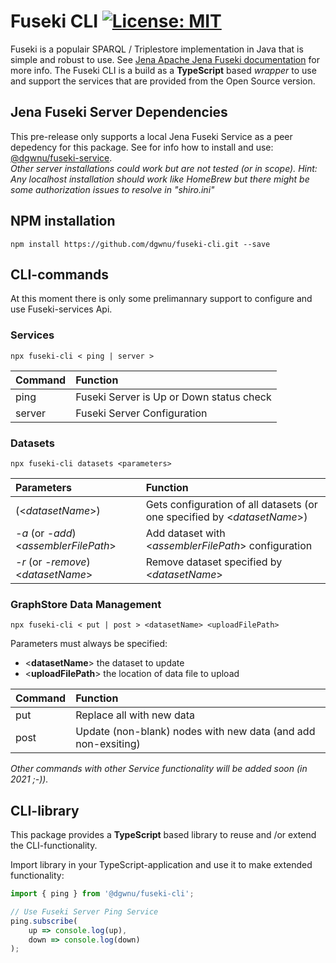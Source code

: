 # Fuseki CLI [![License: MIT](https://img.shields.io/badge/License-MIT-yellow.svg)](LICENSE)

Fuseki is a populair SPARQL / Triplestore implementation in Java that is simple and robust to use. See [Jena Apache Jena Fuseki documentation](https://jena.apache.org/documentation/fuseki2/index.html) for more info. The Fuseki CLI is a build as a __TypeScript__ based _wrapper_ to use and support the services that are provided from the Open Source version.
  
## Jena Fuseki Server Dependencies

This pre-release only supports a local Jena Fuseki Service as a peer depedency for this package. See for info how to install and use: [@dgwnu/fuseki-service](https://github.com/dgwnu/fuseki-service).  
_Other server installations could work but are not tested (or in scope). Hint: Any localhost installation should work like HomeBrew but there might be some authorization issues to resolve in "shiro.ini"_

## NPM installation

````
npm install https://github.com/dgwnu/fuseki-cli.git --save
````

## CLI-commands

At this moment there is only some prelimannary support to configure and use Fuseki-services Api.

### Services

````
npx fuseki-cli < ping | server >
````

| Command | Function |
|---------|:------------|
| ping | Fuseki Server is Up or Down status check |
| server | Fuseki Server Configuration |

### Datasets
````
npx fuseki-cli datasets <parameters>
````
| Parameters | Function |
|:------------|:------------|
| (<_datasetName_>) | Gets configuration of all datasets (or one specified by <_datasetName_>) |
| _-a_ (or _-add_) <_assemblerFilePath_> | Add dataset with <_assemblerFilePath_> configuration |
| _-r_ (or _-remove_) <_datasetName_> | Remove dataset specified by <_datasetName_>

### GraphStore Data Management
````
npx fuseki-cli < put | post > <datasetName> <uploadFilePath>
````
Parameters must always be specified:  
- <__datasetName__> the dataset to update
- <__uploadFilePath__> the location of data file to upload   

| Command | Function |
|---------|:------------|
| put | Replace all with new data |
| post | Update (non-blank) nodes with new data (and add non-exsiting) |
_Other commands with other Service functionality will be added soon (in 2021 ;-))._

## CLI-library

This package provides a __TypeScript__ based library to reuse and /or extend the CLI-functionality.  
  
Import library in your TypeScript-application and use it to make extended functionality:
````ts
import { ping } from '@dgwnu/fuseki-cli';

// Use Fuseki Server Ping Service
ping.subscribe(
    up => console.log(up),
    down => console.log(down)
);

````
